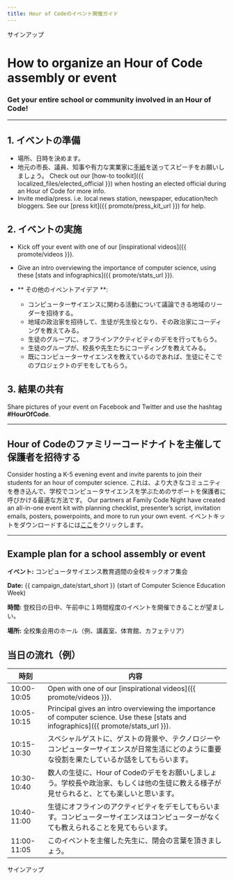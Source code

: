 ```yaml
---
title: Hour of Codeのイベント開催ガイド
---
```


サインアップ

# How to organize an Hour of Code assembly or event

### Get your entire school or community involved in an Hour of Code!

* * *

## 1. イベントの準備

- 場所、日時を決めます。
- 地元の市長、議員、知事や有力な実業家に[手紙](https://hourofcode.com/promote/resources#sample-emails)を送ってスピーチをお願いしましょう。 Check out our [how-to toolkit]({{ localized_files/elected_official }}) when hosting an elected official during an Hour of Code for more info.
- Invite media/press. i.e. local news station, newspaper, education/tech bloggers. See our [press kit]({{ promote/press_kit_url }}) for help.

## 2. イベントの実施

- Kick off your event with one of our [inspirational videos]({{ promote/videos }}).
- Give an intro overviewing the importance of computer science, using these [stats and infographics]({{ promote/stats_url }}).   
      
    
- ** その他のイベントアイデア **: 
    - コンピューターサイエンスに関わる活動について議論できる地域のリーダーを招待する。
    - 地域の政治家を招待して、生徒が先生役となり、その政治家にコーディングを教えてみる。
    - 生徒のグループに、オフラインアクティビティのデモを行ってもらう。
    - 生徒のグループが、校長や先生たちにコーディングを教えてみる。
    - 既にコンピューターサイエンスを教えているのであれば、生徒にそこでのプロジェクトのデモをしてもらう。

## 3. 結果の共有

Share pictures of your event on Facebook and Twitter and use the hashtag **#HourOfCode**.

* * *

## Hour of Codeのファミリーコードナイトを主催して保護者を招待する

Consider hosting a K-5 evening event and invite parents to join their students for an hour of computer science. これは、より大きなコミュニティを巻き込んで、学校でコンピュータサイエンスを学ぶためのサポートを保護者に呼びかける最適な方法です。 Our partners at Family Code Night have created an all-in-one event kit with planning checklist, presenter’s script, invitation emails, posters, powerpoints, and more to run your own event. イベントキットをダウンロードするには[ここ](http://www.familycodenight.org/DownloadCodeDotOrg.html)をクリックします。

* * *

## Example plan for a school assembly or event

**イベント:** コンピュータサイエンス教育週間の全校キックオフ集会

**Date:** {{ campaign_date/start_short }} (start of Computer Science Education Week)

**時間:** 登校日の日中、午前中に１時間程度のイベントを開催できることが望ましい。

**場所:** 全校集会用のホール（例、講義室、体育館、カフェテリア）

## 当日の流れ（例）

| 時刻          | 内容                                                                                                                                    |
| ----------- | ------------------------------------------------------------------------------------------------------------------------------------- |
| 10:00-10:05 | Open with one of our [inspirational videos]({{ promote/videos }}).                                                                    |
| 10:05-10:15 | Principal gives an intro overviewing the importance of computer science. Use these [stats and infographics]({{ promote/stats_url }}). |
| 10:15-10:30 | スペシャルゲストに、ゲストの背景や、テクノロジーやコンピューターサイエンスが日常生活にどのように重要な役割を果たしているか話をしてもらいます。                                                               |
| 10:30-10:40 | 数人の生徒に、Hour of Codeのデモをお願いしましょう。学校長や政治家、もしくは他の生徒に教える様子が見せられると、とても楽しいと思います。                                                            |
| 10:40-11:00 | 生徒にオフラインのアクティビティをデモしてもらいます。コンピューターサイエンスはコンピューターがなくても教えられることを見てもらいます。                                                                  |
| 11:00-11:05 | このイベントを主催した先生に、閉会の言葉を頂きましょう。                                                                                                          |

サインアップ
